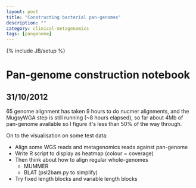 ```yaml
---
layout: post
title: "Constructing bacterial pan-genomes"
description: ""
category: clinical-metagenomics
tags: [pangenome]
---
```

{% include JB/setup %}

# Pan-genome construction notebook

## 31/10/2012

65 genome alignment has taken 9 hours to do nucmer alignments, and the MugsyWGA step is still running (~8 hours elapsed), so far about 4Mb of pan-genome available so I figure it's less than 50% of the way through.

On to the visualisation on some test data:

* Align some WGS reads and metagenomics reads against pan-genome
* Write R script to display as heatmap (colour = coverage)
* Then think about how to align regular whole-genomes
  * MUMMER
  * BLAT (psl2bam.py to simplify)
* Try fixed length blocks and variable length blocks
